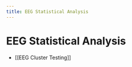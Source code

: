 ```yaml
---
title: EEG Statistical Analysis
---
```


# EEG Statistical Analysis
- [[EEG Cluster Testing]]












































